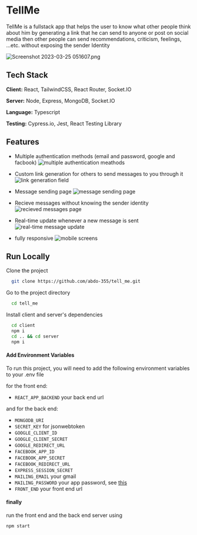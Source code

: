 # TellMe

TellMe is a fullstack app that helps the user to know what other people think about him by generating a link that he can
send to anyone or post on social media then other people can send recommendations, criticism, feelings, ...etc. without
exposing the sender Identity


![Screenshot 2023-03-25 051607.png](https://images.zenhubusercontent.com/641e69bba2d3b289364b33b5/9f38f23a-4d23-4bf7-b9fe-cf0a487c0f10)


## Tech Stack


**Client:** React, TailwindCSS, React Router, Socket.IO

**Server:** Node, Express, MongoDB, Socket.IO

**Language:** Typescript

**Testing:** Cypress.io, Jest, React Testing Library

## Features

* Multiple authentication methods (email and password, google and facbook)
![multiple authentication meathods](https://images.zenhubusercontent.com/641e69bba2d3b289364b33b5/24dbd46f-09d7-4ba7-974c-b4536eb8a61e)

* Custom link generation for others to send messages to you through it
![link generation field](https://images.zenhubusercontent.com/641e69bba2d3b289364b33b5/7f7fbed3-9195-4e21-b45b-f804aad54825)

* Message sending page
![message sending page](https://images.zenhubusercontent.com/641e69bba2d3b289364b33b5/1acfef28-1637-4c73-846e-49e04dc3b908)

* Recieve messages without knowing the sender identity
![recieved messages page](https://images.zenhubusercontent.com/641e69bba2d3b289364b33b5/a3e8046a-ff85-4d1e-b1c2-36424ca383f6)

* Real-time update whenever a new message is sent
![real-time message update](https://user-images.githubusercontent.com/104834523/227696919-a48042fc-a25d-4f6d-a7c3-c6c2d3b61f83.gif)

* fully responsive
![mobile screens](https://images.zenhubusercontent.com/641e69bba2d3b289364b33b5/423a4059-f52f-4c1b-9296-fbe8ce4a7192)


## Run Locally

Clone the project

```bash
  git clone https://github.com/abdo-355/tell_me.git
```

Go to the project directory

```bash
  cd tell_me
```

Install client and server's dependencies

```bash
  cd client
  npm i
  cd .. && cd server
  npm i
```

#### Add Environment Variables


To run this project, you will need to add the following environment variables to your .env file

for the front end:

* `REACT_APP_BACKEND` your back end url

and for the back end:
* `MONGODB_URI`
* `SECRET_KEY` for jsonwebtoken
* `GOOGLE_CLIENT_ID`
* `GOOGLE_CLIENT_SECRET`
* `GOOGLE_REDIRECT_URL`
* `FACEBOOK_APP_ID`
* `FACEBOOK_APP_SECRET`
* `FACEBOOK_REDIRECT_URL`
* `EXPRESS_SESSION_SECRET`
* `MAILING_EMAIL` your gmail
* `MAILING_PASSWORD` your app password, see [this](https://medium.com/@abdoluxor366/configure-gmail-authentication-with-nodemailer-de0e0ee0e261)
* `FRONT_END` your front end url

#### finally
run the front end and the back end server using
```bash
npm start
```
